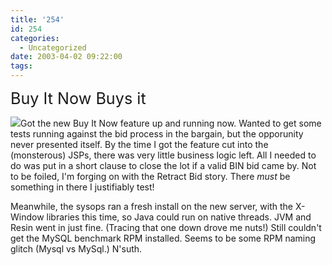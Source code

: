 ```yaml
---
title: '254'
id: 254
categories:
  - Uncategorized
date: 2003-04-02 09:22:00
tags:
---
```


<span style="font-size:180%;">Buy It Now Buys it</span>

[![](https://tedhusted.files.wordpress.com/2003/04/50a88-ted-husted-black.png?w=107)](https://tedhusted.files.wordpress.com/2003/04/50a88-ted-husted-black.png)Got the new Buy It Now feature up and running now. Wanted to get some tests running against the bid process in the bargain, but the opporunity never presented itself. By the time I got the feature cut into the (monsterous) JSPs, there was very little business logic left. All I needed to do was put in a short clause to close the lot if a valid BIN bid came by. Not to be foiled, I'm forging on with the Retract Bid story. There *must* be something in there I justifiably test!

Meanwhile, the sysops ran a fresh install on the new server, with the X-Window libraries this time, so Java could run on native threads. JVM and Resin went in just fine. (Tracing that one down drove me nuts!) Still couldn't get the MySQL benchmark RPM installed. Seems to be some RPM naming glitch (Mysql vs MySql.) N'suth.